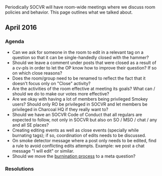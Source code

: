 Periodically SOCVR will have room-wide meetings where we discuss room policies and behavior. This page outlines what we talked about.

## April 2016

### Agenda

* Can we ask for someone in the room to edit in a relevant tag on a question so that it can be single-handedly closed with the hammer?
* Should we leave a comment under posts that were closed as a result of a cv-pls in order to let the OP know how to improve their question? If so on which close reasons?
* Does the room/group need to be renamed to reflect the fact that it doesn't focus only on "Close" activity?
* Are the activities of the room effective at meeting its goals? What can / should we do to make our votes more effective?
* Are we okay with having a lot of members being privileged Smokey users? Should only RO be privileged in SOCVR and let members be privileged in Charcoal HQ if they really want to?
* Should we have an SOCVR Code of Conduct that all regulars are expected to follow, not only in SOCVR but also on SO / MSO / chat / any and all SE places?
* Creating editing events as well as close events (specially while burnating tags); if so, coordination of edits needs to be discussed.
* On smoke detector message where a post only needs to be edited, find a rule to avoid conflicting edits attempts. Example: we post a chat message "I will edit" or similar.
* Should we move the [burnination process](https://github.com/SO-Close-Vote-Reviewers/SOCVR-RoomInformation/blob/master/burnination.md) to a meta question?

### Resolutions

<!-- fill in what we decide on -->

<!-- Please fill in the rest -->
